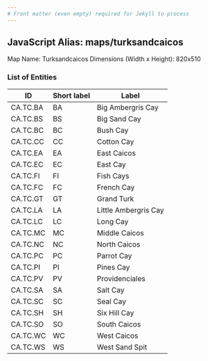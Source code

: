 ```yaml
---
# Front matter (even empty) required for Jekyll to process
---
```


## JavaScript Alias: maps/turksandcaicos

Map Name: Turksandcaicos
Dimensions (Width x Height): 820x510





### List of Entities

ID | Short label | Label
---|---|---|
CA.TC.BA|BA|Big Ambergris Cay
CA.TC.BS|BS|Big Sand Cay
CA.TC.BC|BC|Bush Cay
CA.TC.CC|CC|Cotton Cay
CA.TC.EA|EA|East Caicos
CA.TC.EC|EC|East Cay
CA.TC.FI|FI|Fish Cays
CA.TC.FC|FC|French Cay
CA.TC.GT|GT|Grand Turk
CA.TC.LA|LA|Little Ambergris Cay
CA.TC.LC|LC|Long Cay
CA.TC.MC|MC|Middle Caicos
CA.TC.NC|NC|North Caicos
CA.TC.PC|PC|Parrot Cay
CA.TC.PI|PI|Pines Cay
CA.TC.PV|PV|Providenciales
CA.TC.SA|SA|Salt Cay
CA.TC.SC|SC|Seal Cay
CA.TC.SH|SH|Six Hill Cay
CA.TC.SO|SO|South Caicos
CA.TC.WC|WC|West Caicos
CA.TC.WS|WS|West Sand Spit


